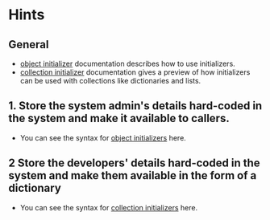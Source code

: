 # Hints

## General

- [object initializer][object-initializers] documentation describes how to use initializers.
- [collection initializer][collection-initializers] documentation gives a preview of how initializers can be used with collections like dictionaries and lists.

## 1. Store the system admin's details hard-coded in the system and make it available to callers.

- You can see the syntax for [object initializers][object-initializers] here.

## 2 Store the developers' details hard-coded in the system and make them available in the form of a dictionary

- You can see the syntax for [collection initializers][collection-initializers] here.

[object-initializers]: https://docs.microsoft.com/en-us/dotnet/csharp/programming-guide/classes-and-structs/object-and-collection-initializers#object-initializers
[collection-initializers]: https://docs.microsoft.com/en-us/dotnet/csharp/programming-guide/classes-and-structs/object-and-collection-initializers#collection-initializers